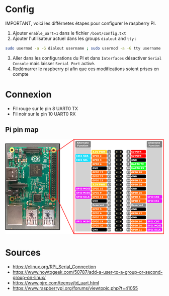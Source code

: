 # Config

IMPORTANT, voici les différnetes étapes pour configurer le raspberry PI.

1. Ajouter `enable_uart=1` dans le fichier `/boot/config.txt`
2. Ajouter l'utilisateur actuel dans les groups `dialout` and `tty` :

```sh
sudo usermod -a -G dialout username ; sudo usermod -a -G tty username
```

3. Aller dans les configurations du PI et dans `Interfaces` désactiver `Serial Console` mais laisser `Serial Port` activé. 
4. Redémarrer le raspberry pi afin que ces modifications soient prises en compte

# Connexion

- Fil rouge sur le pin 8 UART0 TX
- Fil noir sur le pin 10 UART0 RX

## Pi pin map

![pin map Raspberry pi](img/pi_pin_map.png)

# Sources

- https://elinux.org/RPi_Serial_Connection
- https://www.howtogeek.com/50787/add-a-user-to-a-group-or-second-group-on-linux/
- https://www.pjrc.com/teensy/td_uart.html
- https://www.raspberrypi.org/forums/viewtopic.php?t=41055
